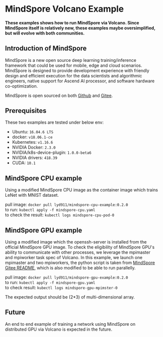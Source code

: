 # MindSpore Volcano Example

#### These examples shows how to run MindSpore via Volcano. Since MindSpore itself is relatively new, these examples maybe oversimplified, but will evolve with both communities.

## Introduction of MindSpore

MindSpore is a new open source deep learning training/inference framework that
could be used for mobile, edge and cloud scenarios. MindSpore is designed to
provide development experience with friendly design and efficient execution for
the data scientists and algorithmic engineers, native support for Ascend AI
processor, and software hardware co-optimization.

MindSpore is open sourced on both [Github](https://github.com/mindspore-ai/mindspore ) and [Gitee](https://gitee.com/mindspore/mindspore ).

## Prerequisites

These two examples are tested under below env:

- Ubuntu: `16.04.6 LTS` 
- docker: `v18.06.1-ce`
- Kubernetes: `v1.16.6`
- NVIDIA Docker: `2.3.0`
- NVIDIA/k8s-device-plugin: `1.0.0-beta6`
- NVIDIA drivers: `418.39`
- CUDA: `10.1`

## MindSpore CPU example

Using a modified MindSpore CPU image as the container image which
trains LeNet with MNIST dataset. 

pull image: `docker pull lyd911/mindspore-cpu-example:0.2.0`  
to run: `kubectl apply -f mindspore-cpu.yaml`  
to check the result: `kubectl logs mindspore-cpu-pod-0`

## MindSpore GPU example

Using a modified image which the openssh-server is installed from
the official MindSpore GPU image. To check the eligibility of
MindSpore GPU's ability to communicate with other processes, we
leverage the mpimaster and mpiworker task spec of Volcano. In this
example, we launch one mpimaster and two mpiworkers, the python script 
is taken from [MindSpore Gitee README](https://gitee.com/mindspore/mindspore/blob/master/README.md ), which is also modified to be 
able to run parallelly.

pull image: `docker pull lyd911/mindspore-gpu-example:0.2.0`  
to run: `kubectl apply -f mindspore-gpu.yaml`  
to check result: `kubectl logs mindspore-gpu-mpimster-0`

The expected output should be (2*3) of multi-dimensional array.

## Future

An end to end example of training a network using MindSpore on 
distributed GPU via Volcano is expected in the future.
